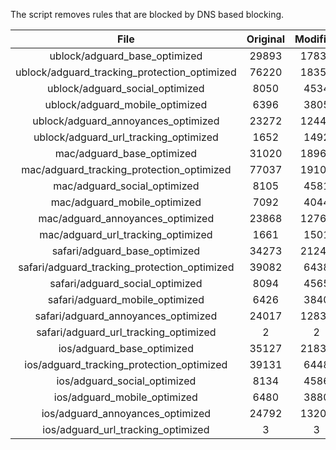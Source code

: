 The script removes rules that are blocked by DNS based blocking.


| File | Original | Modified |
|:----:|:-----:|:-----:|
| ublock/adguard_base_optimized | 29893 | 17834 |
| ublock/adguard_tracking_protection_optimized | 76220 | 18354 |
| ublock/adguard_social_optimized | 8050 | 4534 |
| ublock/adguard_mobile_optimized | 6396 | 3805 |
| ublock/adguard_annoyances_optimized | 23272 | 12447 |
| ublock/adguard_url_tracking_optimized | 1652 | 1492 |
| mac/adguard_base_optimized | 31020 | 18961 |
| mac/adguard_tracking_protection_optimized | 77037 | 19102 |
| mac/adguard_social_optimized | 8105 | 4581 |
| mac/adguard_mobile_optimized | 7092 | 4044 |
| mac/adguard_annoyances_optimized | 23868 | 12762 |
| mac/adguard_url_tracking_optimized | 1661 | 1501 |
| safari/adguard_base_optimized | 34273 | 21246 |
| safari/adguard_tracking_protection_optimized | 39082 | 6438 |
| safari/adguard_social_optimized | 8094 | 4565 |
| safari/adguard_mobile_optimized | 6426 | 3840 |
| safari/adguard_annoyances_optimized | 24017 | 12838 |
| safari/adguard_url_tracking_optimized | 2 | 2 |
| ios/adguard_base_optimized | 35127 | 21837 |
| ios/adguard_tracking_protection_optimized | 39131 | 6448 |
| ios/adguard_social_optimized | 8134 | 4586 |
| ios/adguard_mobile_optimized | 6480 | 3880 |
| ios/adguard_annoyances_optimized | 24792 | 13202 |
| ios/adguard_url_tracking_optimized | 3 | 3 |